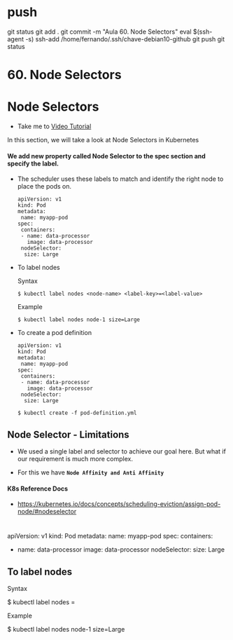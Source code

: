 

# ##############################################################################################################################################################
# ##############################################################################################################################################################
# ##############################################################################################################################################################
# ##############################################################################################################################################################
# push

git status
git add .
git commit -m "Aula 60. Node Selectors"
eval $(ssh-agent -s)
ssh-add /home/fernando/.ssh/chave-debian10-github
git push
git status




# ##############################################################################################################################################################
# ##############################################################################################################################################################
# ##############################################################################################################################################################
# ##############################################################################################################################################################
# 60. Node Selectors

# Node Selectors
  - Take me to [Video Tutorial](https://kodekloud.com/topic/node-selectors/)

In this section, we will take a look at Node Selectors in Kubernetes

#### We add new property called Node Selector to the spec section and specify the label.
- The scheduler uses these labels to match and identify the right node to place the pods on.
  ```
  apiVersion: v1
  kind: Pod
  metadata:
   name: myapp-pod
  spec:
   containers:
   - name: data-processor
     image: data-processor
   nodeSelector:
    size: Large
  ```

  
- To label nodes

  Syntax
  ```
  $ kubectl label nodes <node-name> <label-key>=<label-value>
  ```
  Example
  ```
  $ kubectl label nodes node-1 size=Large
  ```
  

  
- To create a pod definition
  ```
  apiVersion: v1
  kind: Pod
  metadata:
   name: myapp-pod
  spec:
   containers:
   - name: data-processor
     image: data-processor
   nodeSelector:
    size: Large
  ```
  ```
  $ kubectl create -f pod-definition.yml
  ```
  

  
## Node Selector - Limitations
- We used a single label and selector to achieve our goal here. But what if our requirement is much more complex.
  

 
- For this we have **`Node Affinity and Anti Affinity`**
  
#### K8s Reference Docs
- https://kubernetes.io/docs/concepts/scheduling-eviction/assign-pod-node/#nodeselector








# ##############################################################################################################################################################
# ##############################################################################################################################################################
# ##############################################################################################################################################################
# ##############################################################################################################################################################
# 

apiVersion: v1
kind: Pod
metadata:
 name: myapp-pod
spec:
 containers:
 - name: data-processor
   image: data-processor
 nodeSelector:
  size: Large


## To label nodes

Syntax

$ kubectl label nodes <node-name> <label-key>=<label-value>

Example

$ kubectl label nodes node-1 size=Large
